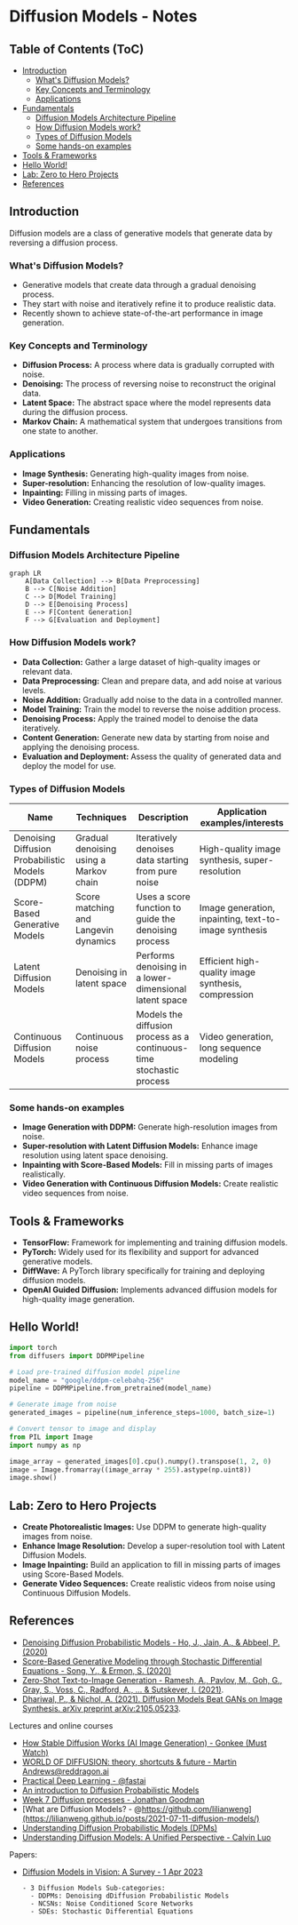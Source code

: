 # Diffusion Models - Notes

## Table of Contents (ToC)

- [Introduction](#introduction)
  - [What's Diffusion Models?](#whats-diffusion-models)
  - [Key Concepts and Terminology](#key-concepts-and-terminology)
  - [Applications](#applications)
- [Fundamentals](#fundamentals)
  - [Diffusion Models Architecture Pipeline](#diffusion-models-architecture-pipeline)
  - [How Diffusion Models work?](#how-diffusion-models-work)
  - [Types of Diffusion Models](#types-of-diffusion-models)
  - [Some hands-on examples](#some-hands-on-examples)
- [Tools \& Frameworks](#tools--frameworks)
- [Hello World!](#hello-world)
- [Lab: Zero to Hero Projects](#lab-zero-to-hero-projects)
- [References](#references)

## Introduction
Diffusion models are a class of generative models that generate data by reversing a diffusion process.

### What's Diffusion Models?
- Generative models that create data through a gradual denoising process.
- They start with noise and iteratively refine it to produce realistic data.
- Recently shown to achieve state-of-the-art performance in image generation.

### Key Concepts and Terminology
- **Diffusion Process:** A process where data is gradually corrupted with noise.
- **Denoising:** The process of reversing noise to reconstruct the original data.
- **Latent Space:** The abstract space where the model represents data during the diffusion process.
- **Markov Chain:** A mathematical system that undergoes transitions from one state to another.

### Applications
- **Image Synthesis:** Generating high-quality images from noise.
- **Super-resolution:** Enhancing the resolution of low-quality images.
- **Inpainting:** Filling in missing parts of images.
- **Video Generation:** Creating realistic video sequences from noise.

## Fundamentals

### Diffusion Models Architecture Pipeline

```mermaid
graph LR
    A[Data Collection] --> B[Data Preprocessing]
    B --> C[Noise Addition]
    C --> D[Model Training]
    D --> E[Denoising Process]
    E --> F[Content Generation]
    F --> G[Evaluation and Deployment]
```

### How Diffusion Models work?
- **Data Collection:** Gather a large dataset of high-quality images or relevant data.
- **Data Preprocessing:** Clean and prepare data, and add noise at various levels.
- **Noise Addition:** Gradually add noise to the data in a controlled manner.
- **Model Training:** Train the model to reverse the noise addition process.
- **Denoising Process:** Apply the trained model to denoise the data iteratively.
- **Content Generation:** Generate new data by starting from noise and applying the denoising process.
- **Evaluation and Deployment:** Assess the quality of generated data and deploy the model for use.

### Types of Diffusion Models
| Name | Techniques | Description | Application examples/interests |
|------|------------|-------------|--------------------------------|
| Denoising Diffusion Probabilistic Models (DDPM) | Gradual denoising using a Markov chain | Iteratively denoises data starting from pure noise | High-quality image synthesis, super-resolution |
| Score-Based Generative Models | Score matching and Langevin dynamics | Uses a score function to guide the denoising process | Image generation, inpainting, text-to-image synthesis |
| Latent Diffusion Models | Denoising in latent space | Performs denoising in a lower-dimensional latent space | Efficient high-quality image synthesis, compression |
| Continuous Diffusion Models | Continuous noise process | Models the diffusion process as a continuous-time stochastic process | Video generation, long sequence modeling |

### Some hands-on examples
- **Image Generation with DDPM:** Generate high-resolution images from noise.
- **Super-resolution with Latent Diffusion Models:** Enhance image resolution using latent space denoising.
- **Inpainting with Score-Based Models:** Fill in missing parts of images realistically.
- **Video Generation with Continuous Diffusion Models:** Create realistic video sequences from noise.

## Tools & Frameworks
- **TensorFlow:** Framework for implementing and training diffusion models.
- **PyTorch:** Widely used for its flexibility and support for advanced generative models.
- **DiffWave:** A PyTorch library specifically for training and deploying diffusion models.
- **OpenAI Guided Diffusion:** Implements advanced diffusion models for high-quality image generation.

## Hello World!
```python
import torch
from diffusers import DDPMPipeline

# Load pre-trained diffusion model pipeline
model_name = "google/ddpm-celebahq-256"
pipeline = DDPMPipeline.from_pretrained(model_name)

# Generate image from noise
generated_images = pipeline(num_inference_steps=1000, batch_size=1)

# Convert tensor to image and display
from PIL import Image
import numpy as np

image_array = generated_images[0].cpu().numpy().transpose(1, 2, 0)
image = Image.fromarray((image_array * 255).astype(np.uint8))
image.show()
```

## Lab: Zero to Hero Projects
- **Create Photorealistic Images:** Use DDPM to generate high-quality images from noise.
- **Enhance Image Resolution:** Develop a super-resolution tool with Latent Diffusion Models.
- **Image Inpainting:** Build an application to fill in missing parts of images using Score-Based Models.
- **Generate Video Sequences:** Create realistic videos from noise using Continuous Diffusion Models.

## References

- [Denoising Diffusion Probabilistic Models - Ho, J., Jain, A., & Abbeel, P. (2020)](https://arxiv.org/abs/2006.11239)
- [Score-Based Generative Modeling through Stochastic Differential Equations - Song, Y., & Ermon, S. (2020)](https://arxiv.org/abs/2011.13456)
- [Zero-Shot Text-to-Image Generation - Ramesh, A., Pavlov, M., Goh, G., Gray, S., Voss, C., Radford, A., ... & Sutskever, I. (2021)](https://arxiv.org/pdf/2102.12092).
- [Dhariwal, P., & Nichol, A. (2021). Diffusion Models Beat GANs on Image Synthesis. arXiv preprint arXiv:2105.05233](https://arxiv.org/pdf/2105.05233).

Lectures and online courses
- [How Stable Diffusion Works (AI Image Generation) - Gonkee (Must Watch)](https://www.youtube.com/watch?v=sFztPP9qPRc)
- [WORLD OF DIFFUSION: theory, shortcuts & future - Martin Andrews@reddragon.ai]( https://www.youtube.com/watch?v=hVk7Py1c24Q&t=0s)
- [Practical Deep Learning - @fastai](https://www.youtube.com/playlist?list=PLfYUBJiXbdtRUvTUYpLdfHHp9a58nWVXP)
- [An introduction to Diffusion Probabilistic Models](https://ayandas.me/blogs/2021-12-04-diffusion-prob-models.html)
- [Week 7 Diffusion processes - Jonathan Goodman](https://math.nyu.edu/~goodman/teaching/StochCalc2013/notes/Week7.pdf)
- [What are Diffusion Models? - @https://github.com/lilianweng](https://lilianweng.github.io/posts/2021-07-11-diffusion-models/)
- [Understanding Diffusion Probabilistic Models (DPMs)](https://towardsdatascience.com/understanding-diffusion-probabilistic-models-dpms-1940329d6048)
- [Understanding Diffusion Models: A Unified Perspective - Calvin Luo](https://calvinyluo.com/2022/08/26/diffusion-tutorial.html)


Papers: 
- [Diffusion Models in Vision: A Survey - 1 Apr 2023](https://arxiv.org/pdf/2209.04747)
  ```text
  - 3 Diffusion Models Sub-categories:
    - DDPMs: Denoising dDiffusion Probabilistic Models
    - NCSNs: Noise Conditioned Score Networks 
    - SDEs: Stochastic Differential Equations
  ```
